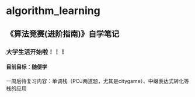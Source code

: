 # algorithm_learning
## 《算法竞赛(进阶指南)》自学笔记
### 大学生活开始啦！！！
#### 目前目标：随便学
一周后待复习内容：单调栈（POJ两道题，尤其是citygame）、中缀表达式转化等栈的应用
